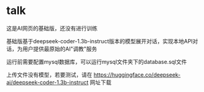 # talk
这是AI网页的基础版，还没有进行训练

基础版基于deepseek-coder-1.3b-instruct版本的模型展开对话，实现本地API对话，为用户提供最原始的AI"调教"服务

运行前需要配置mysql数据库，可以运行mysql文件夹下的database.sql文件

上传文件没有模型，若要测试，请在 https://huggingface.co/deepseek-ai/deepseek-coder-1.3b-instruct 网址下载
